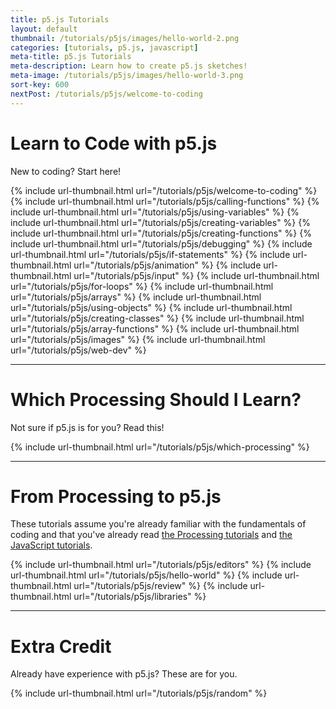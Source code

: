 ```yaml
---
title: p5.js Tutorials
layout: default
thumbnail: /tutorials/p5js/images/hello-world-2.png
categories: [tutorials, p5.js, javascript]
meta-title: p5.js Tutorials
meta-description: Learn how to create p5.js sketches!
meta-image: /tutorials/p5js/images/hello-world-3.png
sort-key: 600
nextPost: /tutorials/p5js/welcome-to-coding
---
```


# Learn to Code with p5.js

New to coding? Start here!

{% include url-thumbnail.html url="/tutorials/p5js/welcome-to-coding" %}
{% include url-thumbnail.html url="/tutorials/p5js/calling-functions" %}
{% include url-thumbnail.html url="/tutorials/p5js/using-variables" %}
{% include url-thumbnail.html url="/tutorials/p5js/creating-variables" %}
{% include url-thumbnail.html url="/tutorials/p5js/creating-functions" %}
{% include url-thumbnail.html url="/tutorials/p5js/debugging" %}
{% include url-thumbnail.html url="/tutorials/p5js/if-statements" %}
{% include url-thumbnail.html url="/tutorials/p5js/animation" %}
{% include url-thumbnail.html url="/tutorials/p5js/input" %}
{% include url-thumbnail.html url="/tutorials/p5js/for-loops" %}
{% include url-thumbnail.html url="/tutorials/p5js/arrays" %}
{% include url-thumbnail.html url="/tutorials/p5js/using-objects" %}
{% include url-thumbnail.html url="/tutorials/p5js/creating-classes" %}
{% include url-thumbnail.html url="/tutorials/p5js/array-functions" %}
{% include url-thumbnail.html url="/tutorials/p5js/images" %}
{% include url-thumbnail.html url="/tutorials/p5js/web-dev" %}

---

# Which Processing Should I Learn?

Not sure if p5.js is for you? Read this!

{% include url-thumbnail.html url="/tutorials/p5js/which-processing" %}

---

# From Processing to p5.js

These tutorials assume you're already familiar with the fundamentals of coding and that you've already read [the Processing tutorials](/tutorials/processing/) and [the JavaScript tutorials](/tutorials/javascript/).

{% include url-thumbnail.html url="/tutorials/p5js/editors" %}
{% include url-thumbnail.html url="/tutorials/p5js/hello-world" %}
{% include url-thumbnail.html url="/tutorials/p5js/review" %}
{% include url-thumbnail.html url="/tutorials/p5js/libraries" %}

---

# Extra Credit

Already have experience with p5.js? These are for you.

{% include url-thumbnail.html url="/tutorials/p5js/random" %}